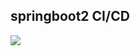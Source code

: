 ## springboot2 CI/CD


<img src=https://cdn.pixabay.com/photo/2016/09/24/03/20/man-1690965_1280.jpg>
